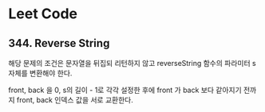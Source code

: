 # Leet Code

## 344. Reverse String

해당 문제의 조건은 문자열을 뒤집되 리턴하지 않고 reverseString 함수의 파라미터 s 자체를 변환해야 한다.

front, back 을 0, s의 길이 - 1로 각각 설정한 후에 front 가 back 보다 같아지기 전까지 front, back 인덱스 값을 서로 교환한다.

